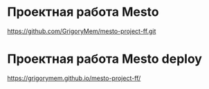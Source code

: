 # Проектная работа Mesto
https://github.com/GrigoryMem/mesto-project-ff.git
# Проектная работа Mesto deploy
https://grigorymem.github.io/mesto-project-ff/

